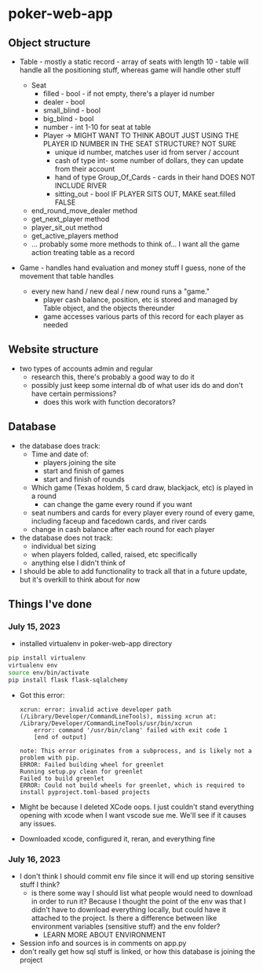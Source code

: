 # poker-web-app

## Object structure
* Table - mostly a static record - array of seats with length 10 - table will handle all the positioning stuff, whereas game will handle other stuff
    * Seat
        * filled - bool - if not empty, there's a player id number
        * dealer - bool
        * small_blind - bool
        * big_blind - bool
        * number - int 1-10 for seat at table
        * Player -> MIGHT WANT TO THINK ABOUT JUST USING THE PLAYER ID NUMBER IN THE SEAT STRUCTURE? NOT SURE
            * unique id number, matches user id from server / account
            * cash of type int- some number of dollars, they can update from their account
            * hand of type Group_Of_Cards - cards in their hand DOES NOT INCLUDE RIVER
            * sitting_out - bool IF PLAYER SITS OUT, MAKE seat.filled FALSE
    * end_round_move_dealer method
    * get_next_player method
    * player_sit_out method
    * get_active_players method
    * ... probably some more methods to think of... I want all the game action treating table as a record
    
* Game - handles hand evaluation and money stuff I guess, none of the movement that table handles
    * every new hand / new deal / new round runs a "game."
        * player cash balance, position, etc is stored and managed by Table object, and the objects thereunder
        * game accesses various parts of this record for each player as needed

## Website structure
* two types of accounts admin and regular
    * research this, there's probably a good way to do it
    * possibly just keep some internal db of what user ids do and don't have certain permissions?
        * does this work with function decorators?


## Database
* the database does track:
    * Time and date of:
        * players joining the site
        * start and finish of games
        * start and finish of rounds
    * Which game (Texas holdem, 5 card draw, blackjack, etc) is played in a round
        * can change the game every round if you want
    * seat numbers and cards for every player every round of every game, including faceup and facedown cards, and river cards
    * change in cash balance after each round for each player
* the database does not track:
    * individual bet sizing
    * when players folded, called, raised, etc specifically
    * anything else I didn't think of
* I should be able to add functionality to track all that in a future update, but it's overkill to think about for now







## Things I've done
### July 15, 2023
* installed virtualenv in poker-web-app directory <!-- Source: https://www.youtube.com/watch?v=Z1RJmh_OqeA&ab_channel=freeCodeCamp.org -->
``` sh
pip install virtualenv
virtualenv env
source env/bin/activate
pip install flask flask-sqlalchemy
```
* Got this error:

    ```
    xcrun: error: invalid active developer path (/Library/Developer/CommandLineTools), missing xcrun at: /Library/Developer/CommandLineTools/usr/bin/xcrun
        error: command '/usr/bin/clang' failed with exit code 1
        [end of output]
    
    note: This error originates from a subprocess, and is likely not a problem with pip.
    ERROR: Failed building wheel for greenlet
    Running setup.py clean for greenlet
    Failed to build greenlet
    ERROR: Could not build wheels for greenlet, which is required to install pyproject.toml-based projects
    ```

* Might be because I deleted XCode oops. I just couldn't stand everything opening with xcode when I want vscode sue me. We'll see if it causes any issues.

* Downloaded xcode, configured it, reran, and everything fine

### July 16, 2023

* I don't think I should commit env file since it will end up storing sensitive stuff I think?
    * is there some way I should list what people would need to download in order to run it? Because I thought the point of the env was that I didn't have to download everything locally, but could have  it attached to the project. Is there a difference between like environment variables (sensitive stuff) and the env folder?
        * LEARN MORE ABOUT ENVIRONMENT
* Session info and sources is in comments on app.py
* don't really get how sql stuff is linked, or how this database is joining the project